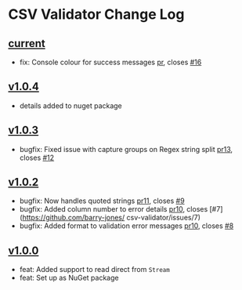 # CSV Validator Change Log

## [current](https://github.com/barry-jones/csv-validator/)

* fix: Console colour for success messages [pr](https://github.com/barry-jones/csv-validator/pull/17), closes [#16](https://github.com/barry-jones/csv-validator/issues/9)

## [v1.0.4](https://github.com/barry-jones/csv-validator/releases/tag/v1.0.4)

* details added to nuget package

## [v1.0.3](https://github.com/barry-jones/csv-validator/releases/tag/v1.0.3)

* bugfix: Fixed issue with capture groups on Regex string split [pr13](https://github.com/barry-jones/csv-validator/pull/13), closes [#12](https://github.com/barry-jones/csv-validator/issues/12)

## [v1.0.2](https://github.com/barry-jones/csv-validator/releases/tag/v1.0.2)

* bugfix: Now handles quoted strings [pr11](https://github.com/barry-jones/csv-validator/pull/11), closes [#9](https://github.com/barry-jones/csv-validator/issues/9)
* bugfix: Added column number to error details [pr10](https://github.com/barry-jones/csv-validator/pull/10), closes [#7](https://github.com/barry-jones/
csv-validator/issues/7)
* bugfix: Added format to validation error messages [pr10](https://github.com/barry-jones/csv-validator/pull/10), closes [#8](https://github.com/barry-jones/csv-validator/issues/8)

## [v1.0.0](https://github.com/barry-jones/csv-validator/releases/tag/v1.0.0)

* feat: Added support to read direct from `Stream`
* feat: Set up as NuGet package